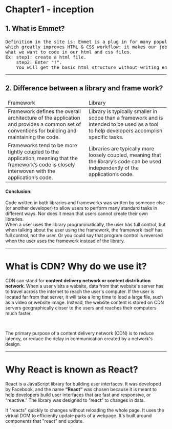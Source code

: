 # Chapter1 - inception
## <p>1. What is Emmet?</p>
<pre>Definition in the site is: Emmet is a plug in for many popular text editors
which greatly improves HTML & CSS workflow: it makes our job easier by giving us 
what we want to code in our html and css files. 
Ex: step1: create a html file.
    step2: Enter "!".
    You will get the basic html structure without writing entire code.</pre>
	
<hr>  

## <p>2. Difference between a library and frame work?</p>

<table>
    <thead>
         <tr>
        <td>Framework</td>
        <td>Library</td>
        </tr>
    </thead>
    <tr>
        <td>Framework defines the overall architecture of the application and provides a common set of conventions for building and maintaining the code.</td>
        <td>Library is typically smaller in scope than a framework and is intended to be
used as a tool to help developers accomplish specific tasks. </td>
    </tr>
     <tr>
        <td>Frameworks tend to be more tightly coupled to the application, meaning that the framework’s code is closely interwoven with the application’s code.</td>
        <td>Libraries are typically more loosely coupled, meaning that the library’s code can be used independently of the application’s code.</td>
    </tr>
</table>

#### Conclusion: 
<p>Code written in both libraries and frameworks was written by someone else (or another developer) to allow users to perform many standard tasks in different ways. Nor does it mean that users cannot create their own libraries.<br>
When a user uses the library programmatically, the user has full control, but when talking about the user using the framework, the framework itself has full control, not the user. Or you could say that program control is reversed when the user uses the framework instead of the library.</p>

<hr>

# What is CDN? Why do we use it?
<p>CDN can stand for <strong> content delivery network or content distribution network</strong>. When a user visits a website, data from that website's server has to travel across the internet to reach the user's computer. If the user is located far from that server, it will take a long time to load a large file, such as a video or website image. Instead, the website content is stored on CDN servers geographically closer to the users and reaches their computers much faster.</p>
<br>
<p>The primary purpose of a content delivery network (CDN) is to reduce latency, or reduce the delay in communication created by a network's design. </p>
<hr>

# Why React is known as React?
<p>React is a JavaScript library for building user interfaces. It was developed by Facebook, and the name <strong> “React” </strong> was chosen because it is meant to help developers build user interfaces that are fast and responsive, or “reactive.” The library was designed to “react” to changes in data.</p>
<p>It "reacts" quickly to changes without reloading the whole page. It uses the virtual DOM to efficiently update parts of a webpage. It's built around components that "react" and update.</p>
